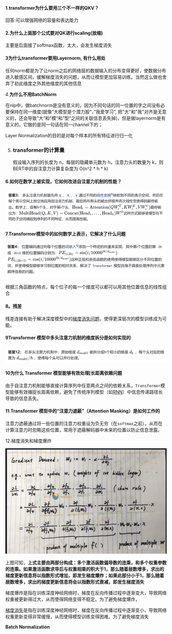 #### 1.transformer为什么要用三个不一样的QKV？

回答:可以增强网络的容量和表达能力

#### 2.**为什么上面那个公式要对QK进行scaling(放缩)**

主要是后面接了softmax函数，太大，会发生梯度消失

#### 3**为什么transformer要用Layernorm, 有什么用处**

任何norm都是为了让norm之后的网络层的数据输入的分布变得更好，使数据分布进入敏感区间，缓解梯度消失的问题，从而让模型更加容易训练。当然这么做也舍弃了初此维度之外其他维度的其他信息

4.**为什么不用BatchNorm**

在nlp中，做batchnorm是没有意义的，因为不同句话的同一位置的字之间没有必要保持在同一维度(就像”大模型是个潜力股“，”我爱学习“, 把"大"和"我"对齐是无意义的，还会导致”大“和”模“和”型“之间的关联信息丢失掉)，但是做layernorm是有意义的，它做的是同一句话在同一channel下的；

 Layer Normalization的目的是对每个样本的所有特征进行归一化

5. ### transformer的计算量

   假设输入序列的长度为 n，每层的隐藏单元数为 h，注意力头的数量为 k，则BERT中的自注意力计算复杂度为 O(n^2 * h * k)



#### 6.如何在数学上被实现，它如何改进自注意力机制的性能？

![image-20240408175138136](transformer面经.assets/image-20240408175138136.png)

#### 7.Transformer模型中的如何数学上表示，它解决了什么问题

![image-20240408175522519](transformer面经.assets/image-20240408175522519.png)

根据三角函数的特点，每个位子的每一个维度可以都可以用其他位置信息的线性组合

#### 8。残差

残差连接有助于解决深度模型中的[梯度消失问题](https://www.zhihu.com/search?q=梯度消失问题&search_source=Entity&hybrid_search_source=Entity&hybrid_search_extra={"sourceType"%3A"article"%2C"sourceId"%3A"689965833"})，使得更深层次的模型训练成为可能。

#### 9**Transformer 模型中多头注意力机制的维度拆分是如何实现的**

![image-20240408180613690](transformer面经.assets/image-20240408180613690.png)

#### 10**为什么 Transformer 模型能够有效处理[长距离依赖问题**

 由于自注意力机制能够直接计算序列中任意两点之间的依赖关系，`Transformer`模型能够有效捕捉长距离依赖，避免了传统序列模型（如[RNN](https://www.zhihu.com/search?q=RNN&search_source=Entity&hybrid_search_source=Entity&hybrid_search_extra={"sourceType"%3A"article"%2C"sourceId"%3A"689965833"})）中信息传递路径长导致的信息丢失。

#### 11.**Transformer 模型中的“注意力遮蔽”（Attention Masking）是如何工作的**

 注意力遮蔽通过将一些位置的注意力权重设为负无穷（在`softmax`之前），从而在计算注意力时忽略这些位置，常用于遮蔽解码器中未来的位置以防止信息泄露。



12.梯度消失和梯度爆炸

![image-20240408182323196](transformer面经.assets/image-20240408182323196.png)

上图可知，**上式主要由两部分构成：多个激活函数偏导数的连乘，和多个权重参数的连乘。**如果激活函数求导后与权重相乘的积大于1，那么随着层数增多，求出的梯度更新信息将以指数形式增加，即发生**梯度爆炸；**如果此部分小于1，那么随着层数增多，求出的梯度更新信息将会以指数形式衰减，即发生**梯度消失**



梯度爆炸是指在训练深度神经网络时，梯度在反向传播过程中逐渐变大，导致网络权重被更新得过大，从而使得网络变得不稳定。为了避免梯度爆炸，



[梯度消失](https://so.csdn.net/so/search?q=梯度消失&spm=1001.2101.3001.7020)是指在训练深度神经网络时，梯度在反向传播过程中逐渐变小，导致网络权重更新变得非常缓慢，从而使得模型训练变得困难。为了避免梯度消失

**Batch Normalization**